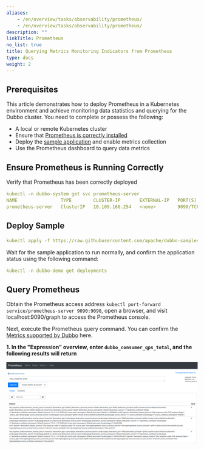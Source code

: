 ```yaml
---
aliases:
    - /en/overview/tasks/observability/prometheus/
    - /en/overview/tasks/observability/prometheus/
description: ""
linkTitle: Prometheus
no_list: true
title: Querying Metrics Monitoring Indicators from Prometheus
type: docs
weight: 2
---
```


## Prerequisites

This article demonstrates how to deploy Prometheus in a Kubernetes environment and achieve monitoring data statistics and querying for the Dubbo cluster. You need to complete or possess the following:

* A local or remote Kubernetes cluster
* Ensure that [Prometheus is correctly installed](/en/overview/reference/integrations/prometheus/#installation)
* Deploy the [sample application](https://github.com/apache/dubbo-samples/tree/master/4-governance/dubbo-samples-metrics-spring-boot) and enable metrics collection
* Use the Prometheus dashboard to query data metrics

## Ensure Prometheus is Running Correctly

Verify that Prometheus has been correctly deployed

```yaml
kubectl -n dubbo-system get svc prometheus-server
NAME                TYPE        CLUSTER-IP       EXTERNAL-IP   PORT(S)    AGE
prometheus-server   ClusterIP   10.109.160.254   <none>        9090/TCP   4m
```

## Deploy Sample

```yaml
kubectl apply -f https://raw.githubusercontent.com/apache/dubbo-samples/master/4-governance/dubbo-samples-metrics-spring-boot/Deployment.yml
```

Wait for the sample application to run normally, and confirm the application status using the following command:
```yaml
kubectl -n dubbo-demo get deployments
```

## Query Prometheus

Obtain the Prometheus access address `kubectl port-forward service/prometheus-server 9090:9090`, open a browser, and visit localhost:9090/graph to access the Prometheus console.

Next, execute the Prometheus query command. You can confirm the [Metrics supported by Dubbo](/en/overview/reference/metrics/standard_metrics/) here.

**1. In the "Expression" overview, enter `dubbo_consumer_qps_total`, and the following results will return**

![img](/imgs/v3/tasks/observability/prometheus.png)

